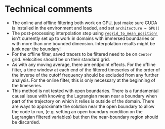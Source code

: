 # Technical comments

- The online and offline filtering both work on GPU, just make sure CUDA is installed in the environment and loaded, and set `architecture = GPU()`
- The post-processing interpolation step using [`regrid_to_mean_position!`](@ref "regrid_to_mean_position!") isn't currently set up to work in domains with immersed boundaries or with more than one bounded dimension. Interpolation results might be junk near the boundary!
- For the offline filter, saved tracers to be filtered need to be on `Center` grid. Velocities should be on their standard grid. 
- As with any moving average, there are endpoint effects. For the offline filter, a time window at each end of the filtered timeseries of the order of the inverse of the cutoff frequency should be excluded from any further analysis. For the online filter, this is only necessary at the beginning of the timeseries. 
- This method is not tested with open boundaries. There is a fundamental causal issue with knowing the Lagrangian mean near a boundary when part of the trajectory on which it relies is outside of the domain. There are ways to approximate the solution near the open boundary to allow the code to run, (e.g. setting an open boundary condition on the Lagrangian filtered variables) but then the near-boundary region should be discarded. 